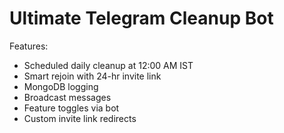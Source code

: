 # Ultimate Telegram Cleanup Bot
Features:
- Scheduled daily cleanup at 12:00 AM IST
- Smart rejoin with 24-hr invite link
- MongoDB logging
- Broadcast messages
- Feature toggles via bot
- Custom invite link redirects
